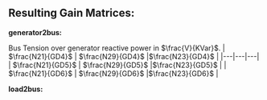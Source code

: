 Resulting Gain Matrices:
---
**generator2bus:**  

Bus Tension over generator reactive power in  $\frac{V}{KVar}$.
| $\frac{N21}{GD4}$     | $\frac{N29}{GD4}$     |$\frac{N23}{GD4}$     |
|---|---|---|
| $\frac{N21}{GD5}$     | $\frac{N29}{GD5}$     |$\frac{N23}{GD5}$     |
| $\frac{N21}{GD6}$     | $\frac{N29}{GD6}$     |$\frac{N23}{GD6}$     |


**load2bus:**  
<!--
Bus Tension over load reactive power in  $^V/_{KVar}$.
| $\frac{N21}{GD4}$     | $\cdots$     |$\frac{N23}{GD4}$     |
|---|---|---|
| $\vdots$     | $\ddots$     |$\vdots$     |
| $\frac{N21}{GD6}$     | $\cdots$     |$\frac{N23}{GD6}$     |

-->
